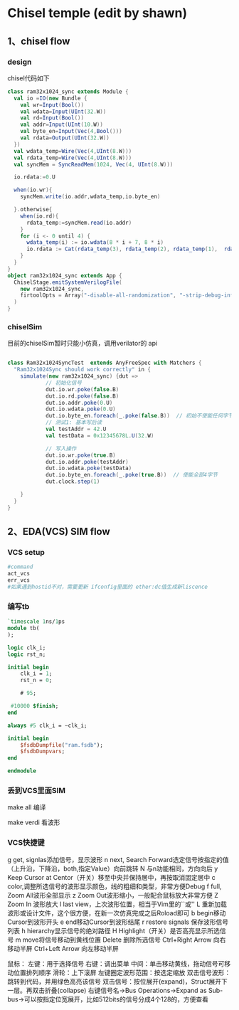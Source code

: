# Chisel temple (edit by shawn)

## 1、chisel flow

### design

chisel代码如下

```scala
class ram32x1024_sync extends Module {
  val io =IO(new Bundle {
    val wr=Input(Bool())
    val wdata=Input(UInt(32.W))
    val rd=Input(Bool())
    val addr=Input(UInt(10.W))
    val byte_en=Input(Vec(4,Bool()))
    val rdata=Output(UInt(32.W))
  })
  val wdata_temp=Wire(Vec(4,UInt(8.W)))
  val rdata_temp=Wire(Vec(4,UInt(8.W)))
  val syncMem = SyncReadMem(1024, Vec(4, UInt(8.W)))

  io.rdata:=0.U

  when(io.wr){
    syncMem.write(io.addr,wdata_temp,io.byte_en)

  }.otherwise{
    when(io.rd){
      rdata_temp:=syncMem.read(io.addr)
    }
    for (i <- 0 until 4) {
      wdata_temp(i) := io.wdata(8 * i + 7, 8 * i)
      io.rdata := Cat(rdata_temp(3), rdata_temp(2), rdata_temp(1),  rdata_temp(0))
    }
  }
}
object ram32x1024_sync extends App {
  ChiselStage.emitSystemVerilogFile(
    new ram32x1024_sync,
    firtoolOpts = Array("-disable-all-randomization", "-strip-debug-info")
  )
}

```

### chiselSim 

目前的chiselSim暂时只能小仿真，调用verilator的 api

```scala

class Ram32x1024SyncTest  extends AnyFreeSpec with Matchers {
  "Ram32x1024Sync should work correctly" in {
    simulate(new ram32x1024_sync) {dut =>
            // 初始化信号
            dut.io.wr.poke(false.B)
            dut.io.rd.poke(false.B)
            dut.io.addr.poke(0.U)
            dut.io.wdata.poke(0.U)
            dut.io.byte_en.foreach(_.poke(false.B))  // 初始不使能任何字节
            // 测试1: 基本写后读
            val testAddr = 42.U
            val testData = 0x12345678L.U(32.W)

            // 写入操作
            dut.io.wr.poke(true.B)
            dut.io.addr.poke(testAddr)
            dut.io.wdata.poke(testData)
            dut.io.byte_en.foreach(_.poke(true.B))  // 使能全部4字节
            dut.clock.step(1)

    }
  }
}

```

## 2、EDA(VCS) SIM flow

### VCS setup

```python
#command
act_vcs
err_vcs
#如果遇到hostid不对，需要更新 ifconfig里面的 ether:dc值生成新liscence
```

### 编写tb

```systemverilog
`timescale 1ns/1ps
module tb(
);

logic clk_i;
logic rst_n;

initial begin
    clk_i = 1;
    rst_n = 0;

    # 95;

 #10000 $finish;
end

always #5 clk_i = ~clk_i;

initial begin
    $fsdbDumpfile("ram.fsdb");
    $fsdbDumpvars;
end

endmodule
```

### 丢到VCS里面SIM

make all 编译

make verdi 看波形

### VCS快捷键

g   get, signlas添加信号，显示波形
n   next, Search Forward选定信号按指定的值（上升沿，下降沿，both,指定Value）向前跳转
N   与n功能相同，方向向后
y   Keep Cursor at Centor（开关）移至中央并保持居中，再按取消固定居中
c   color,调整所选信号的波形显示颜色，线的粗细和类型，非常方便Debug
f   full, Zoom All波形全部显示
z   Zoom Out波形缩小，一般配合鼠标放大非常方便
Z   Zoom In 波形放大
l   last view，上次波形位置，相当于Vim里的``或''
L   重新加载波形或设计文件，这个很方便，在新一次仿真完成之后Roload即可
b   begin移动Cursor到波形开头
e   end移动Cursor到波形结尾
r   restore signals 保存波形信号列表
h   hierarchy显示信号的绝对路径
H   Highlight（开关）是否高亮显示所选信号
m   move将信号移动到黄线位置
Delete   删除所选信号
Ctrl+Right Arrow   向右移动半屏
Ctrl+Left Arrow   向左移动半屏


鼠标：
左键：用于选择信号
右键：调出菜单
中间：单击移动黄线，拖动信号可移动位置排列顺序
滑轮：上下滚屏
左键圈定波形范围：按选定缩放
双击信号波形： 跳转到代码，并用绿色高亮该信号
双击信号：按位展开(expand)，Struct展开下一层。再双击折叠(collapse)
右键信号名->Bus Operations->Expand as Sub-bus->可以按指定位宽展开，比如512bits的信号分成4个128的，方便查看

